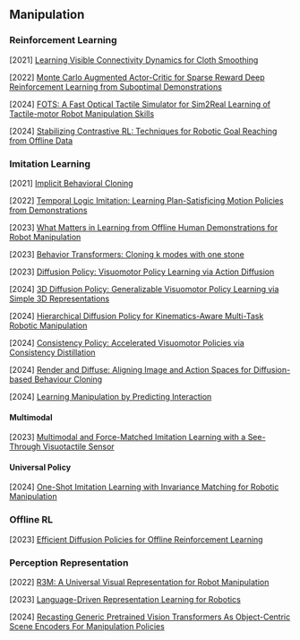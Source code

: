## Manipulation

### Reinforcement Learning

[2021] [Learning Visible Connectivity Dynamics for Cloth Smoothing](https://arxiv.org/abs/2105.10389)

[2022] [Monte Carlo Augmented Actor-Critic for Sparse Reward Deep Reinforcement Learning from Suboptimal Demonstrations](https://arxiv.org/abs/2210.07432)

[2024] [FOTS: A Fast Optical Tactile Simulator for Sim2Real Learning of Tactile-motor Robot Manipulation Skills](https://arxiv.org/abs/2404.19217)

[2024] [Stabilizing Contrastive RL: Techniques for Robotic Goal Reaching from Offline Data](https://openreview.net/pdf?id=Xkf2EBj4w3)



### Imitation Learning

[2021] [Implicit Behavioral Cloning](https://arxiv.org/abs/2109.00137)

[2022] [Temporal Logic Imitation: Learning Plan-Satisficing Motion Policies from Demonstrations](https://arxiv.org/abs/2206.04632)

[2023] [What Matters in Learning from Offline Human Demonstrations for Robot Manipulation](https://arxiv.org/abs/2108.03298)

[2023] [Behavior Transformers: Cloning k modes with one stone](https://arxiv.org/abs/2206.11251)

[2023] [Diffusion Policy: Visuomotor Policy Learning via Action Diffusion](https://arxiv.org/abs/2303.04137)

[2024] [3D Diffusion Policy: Generalizable Visuomotor Policy Learning via Simple 3D Representations](https://arxiv.org/abs/2403.03954)

[2024] [Hierarchical Diffusion Policy for Kinematics-Aware Multi-Task Robotic Manipulation](https://arxiv.org/abs/2403.03890)

[2024] [Consistency Policy: Accelerated Visuomotor Policies via Consistency Distillation](https://arxiv.org/abs/2405.07503)

[2024] [Render and Diffuse: Aligning Image and Action Spaces for Diffusion-based Behaviour Cloning](https://arxiv.org/abs/2405.18196)

[2024] [Learning Manipulation by Predicting Interaction](https://arxiv.org/abs/2406.00439)



#### Multimodal

[2023] [Multimodal and Force-Matched Imitation Learning with a See-Through Visuotactile Sensor](https://arxiv.org/abs/2311.01248)



#### Universal Policy

[2024] [One-Shot Imitation Learning with Invariance Matching for Robotic Manipulation](https://arxiv.org/abs/2405.13178)





### Offline RL

[2023] [Efficient Diffusion Policies for Offline Reinforcement Learning](https://arxiv.org/abs/2305.20081)



### Perception Representation

[2022] [R3M: A Universal Visual Representation for Robot Manipulation](https://arxiv.org/abs/2203.12601)

[2023] [Language-Driven Representation Learning for Robotics](https://arxiv.org/abs/2302.12766)

[2024] [Recasting Generic Pretrained Vision Transformers As Object-Centric Scene Encoders For Manipulation Policies](https://arxiv.org/abs/2405.15916)
